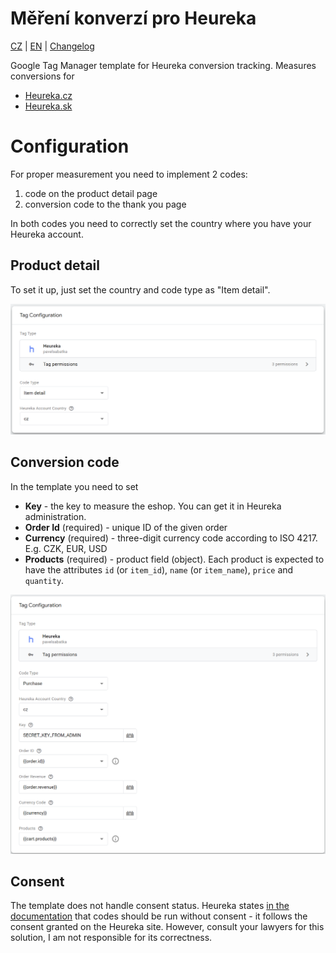 # Měření konverzí pro Heureka

[CZ](https://github.com/pavelsabatka/gtm-heureka/blob/master/README.md) | [EN](https://github.com/pavelsabatka/gtm-heureka/blob/master/README-EN.md) | [Changelog](https://github.com/pavelsabatka/gtm-heureka/blob/master/CHANGELOG.md)


Google Tag Manager template for Heureka conversion tracking.
Measures conversions for
* [Heureka.cz](https://sluzby.heureka.cz/napoveda/mereni-konverzi/)
* [Heureka.sk](https://sluzby.heureka.sk/napoveda/mereni-konverzi/)


# Configuration
For proper measurement you need to implement 2 codes:
1. code on the product detail page
2. conversion code to the thank you page

In both codes you need to correctly set the country where you have your Heureka account.

## Product detail
To set it up, just set the country and code type as "Item detail".

![Configuring GTM template for Heureka product detail code](https://github.com/pavelsabatka/gtm-heureka/blob/main/img/heureka-item-detail.png)

## Conversion code
In the template you need to set
* **Key** - the key to measure the eshop. You can get it in Heureka administration.
* **Order Id** (required) - unique ID of the given order
* **Currency** (required) - three-digit currency code according to ISO 4217. E.g. CZK, EUR, USD
* **Products** (required) - product field (object). Each product is expected to have the attributes `id` (or `item_id`), `name` (or `item_name`), `price` and `quantity`.

![Configuring GTM templates for Heureka purchase code](https://github.com/pavelsabatka/gtm-heureka/blob/main/img/heureka-purchase.png)

## Consent
The template does not handle consent status.
Heureka states [in the documentation](https://sluzby.heureka.cz/napoveda/mereni-konverzi/) that codes should be run without consent - it follows the consent granted on the Heureka site. However, consult your lawyers for this solution, I am not responsible for its correctness.